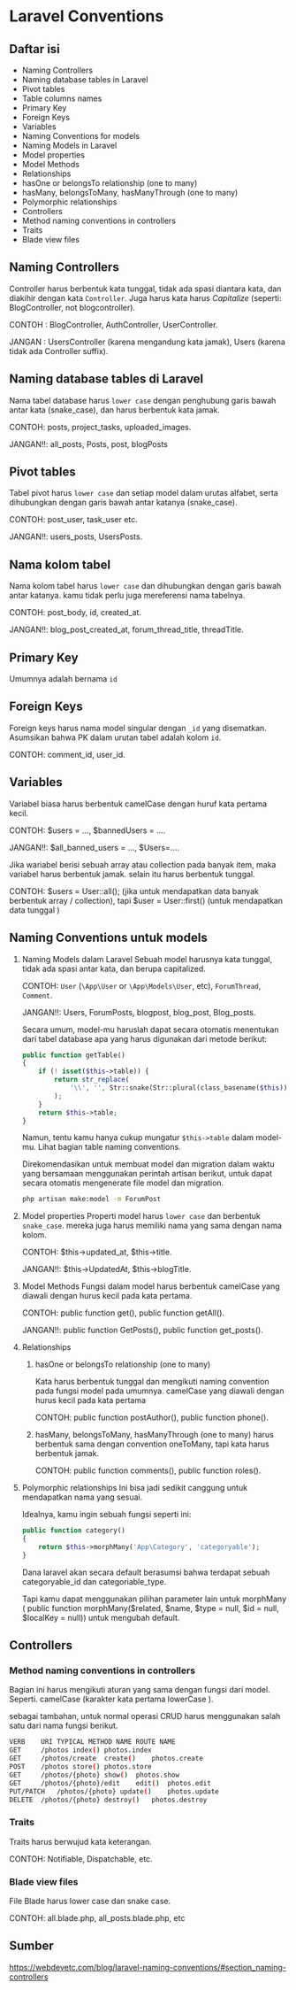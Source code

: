 # Laravel Conventions
## Daftar isi
- Naming Controllers
- Naming database tables in Laravel
- Pivot tables
- Table columns names
- Primary Key
- Foreign Keys
- Variables
- Naming Conventions for models
- Naming Models in Laravel
- Model properties
- Model Methods
- Relationships
- hasOne or belongsTo relationship (one to many)
- hasMany, belongsToMany, hasManyThrough (one to many)
- Polymorphic relationships
- Controllers
- Method naming conventions in controllers
- Traits
- Blade view files

## Naming Controllers
Controller harus berbentuk kata tunggal, tidak ada spasi diantara kata, dan diakihir dengan kata `Controller`. Juga harus kata harus _Capitalize_  (seperti: BlogController, not blogcontroller).

CONTOH  : BlogController, AuthController, UserController.

JANGAN  : UsersController (karena mengandung kata jamak), Users (karena tidak ada Controller suffix).

## Naming database tables di Laravel
Nama tabel database harus `lower case` dengan penghubung garis bawah antar kata (snake_case), dan harus berbentuk kata jamak.

CONTOH: posts, project_tasks, uploaded_images.

JANGAN!!: all_posts, Posts, post, blogPosts

## Pivot tables
Tabel pivot harus `lower case` dan setiap model dalam urutas alfabet, serta dihubungkan dengan garis bawah antar katanya (snake_case).

CONTOH: post_user, task_user etc.

JANGAN!!: users_posts, UsersPosts.

## Nama kolom tabel
Nama kolom tabel harus `lower case` dan dihubungkan dengan garis bawah antar katanya. kamu tidak perlu juga mereferensi nama tabelnya.

CONTOH: post_body, id, created_at.

JANGAN!!: blog_post_created_at, forum_thread_title, threadTitle.

## Primary Key
Umumnya adalah bernama `id`

## Foreign Keys
Foreign keys harus nama model singular dengan `_id` yang disematkan. Asumsikan bahwa PK dalam urutan tabel adalah kolom `id`.

CONTOH: comment_id, user_id.

## Variables
Variabel biasa harus berbentuk camelCase dengan huruf kata pertama kecil.

CONTOH: $users = ..., $bannedUsers = ....

JANGAN!!: $all_banned_users = ..., $Users=....

Jika wariabel berisi sebuah array atau collection pada banyak item, maka variabel harus berbentuk jamak. selain itu harus berbentuk tunggal.

CONTOH: $users = User::all(); (jika untuk mendapatkan data banyak berbentuk array / collection), tapi $user = User::first() (untuk mendapatkan data tunggal )

## Naming Conventions untuk models
1. Naming Models dalam Laravel
   Sebuah model harusnya kata tunggal, tidak ada spasi antar kata, dan berupa capitalized.

    CONTOH: `User` (`\App\User` or `\App\Models\User`, etc), `ForumThread`, `Comment`.

    JANGAN!!: Users, ForumPosts, blogpost, blog_post, Blog_posts.

    Secara umum, model-mu haruslah dapat secara otomatis menentukan dari tabel database apa yang harus digunakan dari metode berikut:

    ```php 
    public function getTable()
    {
        if (! isset($this->table)) {
            return str_replace(
                '\\', '', Str::snake(Str::plural(class_basename($this)))
            );
        }
        return $this->table;
    }
    ```

    Namun, tentu kamu hanya cukup mungatur `$this->table` dalam model-mu. Lihat bagian table naming conventions.

    Direkomendasikan untuk membuat model dan migration dalam waktu yang bersamaan menggunakan perintah artisan berikut, untuk dapat secara otomatis mengenerate file model dan migration. 
    ```bash
    php artisan make:model -m ForumPost 
    ```

2. Model properties
    Properti model harus `lower case` dan berbentuk `snake_case`. mereka juga harus memiliki nama yang sama dengan nama kolom.

    CONTOH: $this->updated_at, $this->title.

    JANGAN!!: $this->UpdatedAt, $this->blogTitle.

3. Model Methods
    Fungsi dalam model harus berbentuk camelCase yang diawali dengan hurus kecil pada kata pertama.

    CONTOH: public function get(), public function getAll().

    JANGAN!!: public function GetPosts(), public function get_posts().

4. Relationships
   1. hasOne or belongsTo relationship (one to many)

      Kata harus berbentuk tunggal dan mengikuti naming convention pada fungsi model pada umumnya. camelCase yang diawali dengan hurus kecil pada kata pertama

      CONTOH: public function postAuthor(), public function phone().

   2. hasMany, belongsToMany, hasManyThrough (one to many)
      harus berbentuk sama dengan convention oneToMany, tapi kata harus berbentuk jamak.

      CONTOH: public function comments(), public function roles().

5. Polymorphic relationships
    Ini bisa jadi sedikit canggung untuk mendapatkan nama yang sesuai.

    Idealnya, kamu ingin sebuah fungsi seperti ini:

    ```php
    public function category()
    {
        return $this->morphMany('App\Category', 'categoryable');
    }
    ```

    Dana laravel akan secara default berasumsi bahwa terdapat sebuah categoryable_id dan categoriable_type.

    Tapi kamu dapat menggunakan pilihan parameter lain untuk morphMany ( public function morphMany($related, $name, $type = null, $id = null, $localKey = null)) untuk mengubah default.

## Controllers
### Method naming conventions in controllers
Bagian ini harus mengikuti aturan yang sama dengan fungsi dari model. Seperti. camelCase (karakter kata pertama lowerCase ).

sebagai tambahan, untuk normal operasi CRUD harus menggunakan salah satu dari nama fungsi berikut.

```bash
VERB	URI	TYPICAL METHOD NAME	ROUTE NAME
GET	    /photos	index()	photos.index
GET	    /photos/create	create()	photos.create
POST	/photos	store()	photos.store
GET	    /photos/{photo}	show()	photos.show
GET	    /photos/{photo}/edit	edit()	photos.edit
PUT/PATCH	/photos/{photo}	update()	photos.update
DELETE	/photos/{photo}	destroy()	photos.destroy
```

### Traits
Traits harus berwujud kata keterangan.

CONTOH: Notifiable, Dispatchable, etc.

### Blade view files
File Blade harus lower case dan snake case.

CONTOH: all.blade.php, all_posts.blade.php, etc

## Sumber
https://webdevetc.com/blog/laravel-naming-conventions/#section_naming-controllers